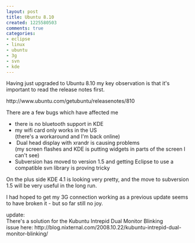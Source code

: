 ```yaml
---
layout: post
title: Ubuntu 8.10
created: 1225580503
comments: true
categories:
- eclipse
- linux
- ubuntu
- 3g
- svn
- kde
---
```

<p>
Having just upgraded to Ubuntu 8.10 my key observation is that it's important to read the release notes first.
</p>
<p>
http://www.ubuntu.com/getubuntu/releasenotes/810
</p>
<p>
There are a few bugs which have affected me
</p>
<ul>
	<li>there is no bluetooth support in KDE</li>
	<li>my wifi card only works in the US<br />
	(there's a workaround and I'm back online)</li>
	<li> Dual head display with xrandr is causing problems<br />
	(my screen flashes and KDE is putting widgets in parts of the screen I can't see)</li>
	<li>Subversion has moved to version 1.5 and getting Eclipse to use a compatible svn library is proving tricky</li>
</ul>
<p>
On the plus side KDE 4.1 is looking very pretty, and the move to subversion 1.5 will be very useful in the long run.
</p>
<p>
I had hoped to get my 3G connection working as a previous update seems to have broken it - but so far still no joy. 
</p>
<p>
update:<br />
There's a solution for the Kubuntu Intrepid Dual Monitor Blinking<br />
issue here: http://blog.nixternal.com/2008.10.22/kubuntu-intrepid-dual-monitor-blinking/ 
</p>

